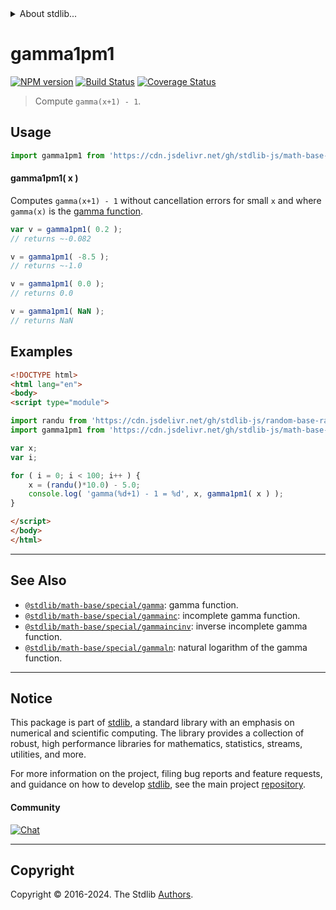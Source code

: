 <!--

@license Apache-2.0

Copyright (c) 2018 The Stdlib Authors.

Licensed under the Apache License, Version 2.0 (the "License");
you may not use this file except in compliance with the License.
You may obtain a copy of the License at

   http://www.apache.org/licenses/LICENSE-2.0

Unless required by applicable law or agreed to in writing, software
distributed under the License is distributed on an "AS IS" BASIS,
WITHOUT WARRANTIES OR CONDITIONS OF ANY KIND, either express or implied.
See the License for the specific language governing permissions and
limitations under the License.

-->


<details>
  <summary>
    About stdlib...
  </summary>
  <p>We believe in a future in which the web is a preferred environment for numerical computation. To help realize this future, we've built stdlib. stdlib is a standard library, with an emphasis on numerical and scientific computation, written in JavaScript (and C) for execution in browsers and in Node.js.</p>
  <p>The library is fully decomposable, being architected in such a way that you can swap out and mix and match APIs and functionality to cater to your exact preferences and use cases.</p>
  <p>When you use stdlib, you can be absolutely certain that you are using the most thorough, rigorous, well-written, studied, documented, tested, measured, and high-quality code out there.</p>
  <p>To join us in bringing numerical computing to the web, get started by checking us out on <a href="https://github.com/stdlib-js/stdlib">GitHub</a>, and please consider <a href="https://opencollective.com/stdlib">financially supporting stdlib</a>. We greatly appreciate your continued support!</p>
</details>

# gamma1pm1

[![NPM version][npm-image]][npm-url] [![Build Status][test-image]][test-url] [![Coverage Status][coverage-image]][coverage-url] <!-- [![dependencies][dependencies-image]][dependencies-url] -->

> Compute `gamma(x+1) - 1`.



<section class="usage">

## Usage

```javascript
import gamma1pm1 from 'https://cdn.jsdelivr.net/gh/stdlib-js/math-base-special-gamma1pm1@v0.2.1-esm/index.mjs';
```

#### gamma1pm1( x )

Computes `gamma(x+1) - 1` without cancellation errors for small `x` and where `gamma(x)` is the [gamma function][@stdlib/math/base/special/gamma].

```javascript
var v = gamma1pm1( 0.2 );
// returns ~-0.082

v = gamma1pm1( -8.5 );
// returns ~-1.0

v = gamma1pm1( 0.0 );
// returns 0.0

v = gamma1pm1( NaN );
// returns NaN
```

</section>

<!-- /.usage -->

<section class="examples">

## Examples

<!-- eslint no-undef: "error" -->

```html
<!DOCTYPE html>
<html lang="en">
<body>
<script type="module">

import randu from 'https://cdn.jsdelivr.net/gh/stdlib-js/random-base-randu@esm/index.mjs';
import gamma1pm1 from 'https://cdn.jsdelivr.net/gh/stdlib-js/math-base-special-gamma1pm1@v0.2.1-esm/index.mjs';

var x;
var i;

for ( i = 0; i < 100; i++ ) {
    x = (randu()*10.0) - 5.0;
    console.log( 'gamma(%d+1) - 1 = %d', x, gamma1pm1( x ) );
}

</script>
</body>
</html>
```

</section>

<!-- /.examples -->

<!-- Section for related `stdlib` packages. Do not manually edit this section, as it is automatically populated. -->

<section class="related">

* * *

## See Also

-   <span class="package-name">[`@stdlib/math-base/special/gamma`][@stdlib/math/base/special/gamma]</span><span class="delimiter">: </span><span class="description">gamma function.</span>
-   <span class="package-name">[`@stdlib/math-base/special/gammainc`][@stdlib/math/base/special/gammainc]</span><span class="delimiter">: </span><span class="description">incomplete gamma function.</span>
-   <span class="package-name">[`@stdlib/math-base/special/gammaincinv`][@stdlib/math/base/special/gammaincinv]</span><span class="delimiter">: </span><span class="description">inverse incomplete gamma function.</span>
-   <span class="package-name">[`@stdlib/math-base/special/gammaln`][@stdlib/math/base/special/gammaln]</span><span class="delimiter">: </span><span class="description">natural logarithm of the gamma function.</span>

</section>

<!-- /.related -->

<!-- Section for all links. Make sure to keep an empty line after the `section` element and another before the `/section` close. -->


<section class="main-repo" >

* * *

## Notice

This package is part of [stdlib][stdlib], a standard library with an emphasis on numerical and scientific computing. The library provides a collection of robust, high performance libraries for mathematics, statistics, streams, utilities, and more.

For more information on the project, filing bug reports and feature requests, and guidance on how to develop [stdlib][stdlib], see the main project [repository][stdlib].

#### Community

[![Chat][chat-image]][chat-url]

---

## Copyright

Copyright &copy; 2016-2024. The Stdlib [Authors][stdlib-authors].

</section>

<!-- /.stdlib -->

<!-- Section for all links. Make sure to keep an empty line after the `section` element and another before the `/section` close. -->

<section class="links">

[npm-image]: http://img.shields.io/npm/v/@stdlib/math-base-special-gamma1pm1.svg
[npm-url]: https://npmjs.org/package/@stdlib/math-base-special-gamma1pm1

[test-image]: https://github.com/stdlib-js/math-base-special-gamma1pm1/actions/workflows/test.yml/badge.svg?branch=v0.2.1
[test-url]: https://github.com/stdlib-js/math-base-special-gamma1pm1/actions/workflows/test.yml?query=branch:v0.2.1

[coverage-image]: https://img.shields.io/codecov/c/github/stdlib-js/math-base-special-gamma1pm1/main.svg
[coverage-url]: https://codecov.io/github/stdlib-js/math-base-special-gamma1pm1?branch=main

<!--

[dependencies-image]: https://img.shields.io/david/stdlib-js/math-base-special-gamma1pm1.svg
[dependencies-url]: https://david-dm.org/stdlib-js/math-base-special-gamma1pm1/main

-->

[chat-image]: https://img.shields.io/gitter/room/stdlib-js/stdlib.svg
[chat-url]: https://app.gitter.im/#/room/#stdlib-js_stdlib:gitter.im

[stdlib]: https://github.com/stdlib-js/stdlib

[stdlib-authors]: https://github.com/stdlib-js/stdlib/graphs/contributors

[umd]: https://github.com/umdjs/umd
[es-module]: https://developer.mozilla.org/en-US/docs/Web/JavaScript/Guide/Modules

[deno-url]: https://github.com/stdlib-js/math-base-special-gamma1pm1/tree/deno
[deno-readme]: https://github.com/stdlib-js/math-base-special-gamma1pm1/blob/deno/README.md
[umd-url]: https://github.com/stdlib-js/math-base-special-gamma1pm1/tree/umd
[umd-readme]: https://github.com/stdlib-js/math-base-special-gamma1pm1/blob/umd/README.md
[esm-url]: https://github.com/stdlib-js/math-base-special-gamma1pm1/tree/esm
[esm-readme]: https://github.com/stdlib-js/math-base-special-gamma1pm1/blob/esm/README.md
[branches-url]: https://github.com/stdlib-js/math-base-special-gamma1pm1/blob/main/branches.md

<!-- <related-links> -->

[@stdlib/math/base/special/gamma]: https://github.com/stdlib-js/math-base-special-gamma/tree/esm

[@stdlib/math/base/special/gammainc]: https://github.com/stdlib-js/math-base-special-gammainc/tree/esm

[@stdlib/math/base/special/gammaincinv]: https://github.com/stdlib-js/math-base-special-gammaincinv/tree/esm

[@stdlib/math/base/special/gammaln]: https://github.com/stdlib-js/math-base-special-gammaln/tree/esm

<!-- </related-links> -->

</section>

<!-- /.links -->
